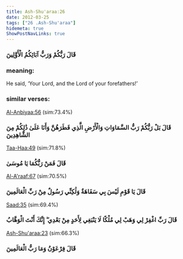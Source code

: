 ```yaml
---
title: Ash-Shu'araa:26
date: 2012-03-25
tags: ["26 .Ash-Shu'araa"]
hidemeta: true 
ShowPostNavLinks: true 
---
```

### قَالَ رَبُّكُمْ وَرَبُّ آبَائِكُمُ الْأَوَّلِينَ
### meaning: 
He said, ‘Your Lord, and the Lord of your forefathers!’
### similar verses: 

[Al-Anbiyaa:56](/21/56) (sim:73.4%)

### قَالَ بَلْ رَبُّكُمْ رَبُّ السَّمَاوَاتِ وَالْأَرْضِ الَّذِي فَطَرَهُنَّ وَأَنَا عَلَىٰ ذَٰلِكُمْ مِنَ الشَّاهِدِينَ

[Taa-Haa:49](/20/49) (sim:71.8%)

### قَالَ فَمَنْ رَبُّكُمَا يَا مُوسَىٰ

[Al-A'raaf:67](/7/67) (sim:70.5%)

### قَالَ يَا قَوْمِ لَيْسَ بِي سَفَاهَةٌ وَلَٰكِنِّي رَسُولٌ مِنْ رَبِّ الْعَالَمِينَ

[Saad:35](/38/35) (sim:69.4%)

### قَالَ رَبِّ اغْفِرْ لِي وَهَبْ لِي مُلْكًا لَا يَنْبَغِي لِأَحَدٍ مِنْ بَعْدِي ۖ إِنَّكَ أَنْتَ الْوَهَّابُ

[Ash-Shu'araa:23](/26/23) (sim:66.3%)

### قَالَ فِرْعَوْنُ وَمَا رَبُّ الْعَالَمِينَ
